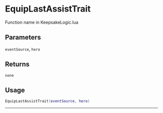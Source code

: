 # EquipLastAssistTrait
Function name in KeepsakeLogic.lua
## Parameters
`eventSource`, `hero`
## Returns
`none`
## Usage
```lua
EquipLastAssistTrait(eventSource, hero)
```
---
